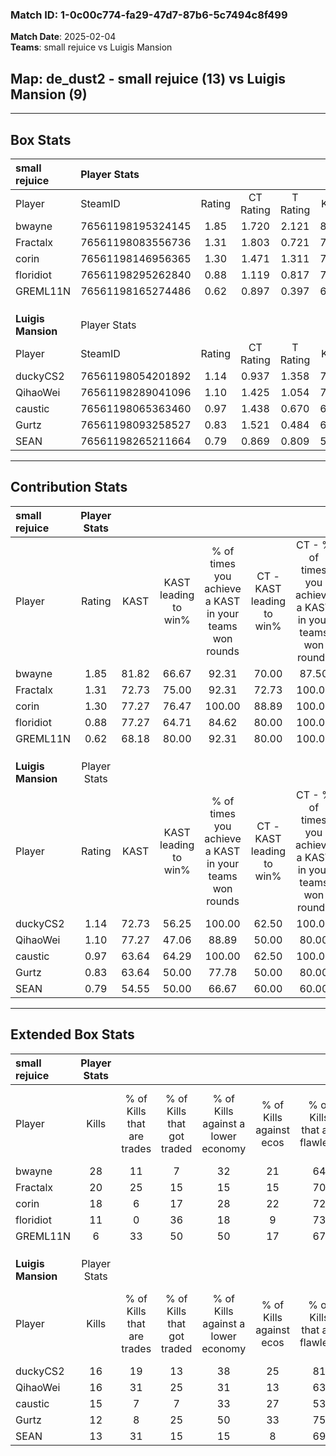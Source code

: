 ### Match ID: 1-0c00c774-fa29-47d7-87b6-5c7494c8f499  
**Match Date**: 2025-02-04  
**Teams**: small rejuice vs Luigis Mansion  

## **Map**: de_dust2 - small rejuice (13) vs Luigis Mansion (9)  
---  

## Box Stats  

| **small rejuice**  | Player Stats      |        |           |          |       |       |       |         |        |      |     |
| :- | :- | :-: | :-: | :-: | :-: | :-: | :-: | :-: | :-: | :-: | :-: |
| Player             | SteamID           | Rating | CT Rating | T Rating | KAST  |  ADR  | Kills | Assists | Deaths | K/D  | HS% |
| bwayne             | 76561198195324145 |  1.85  |   1.720   |  2.121   | 81.82 | 130.1 |  28   |    4    |   14   | 2.00 | 60  |
| Fractalx           | 76561198083556736 |  1.31  |   1.803   |  0.721   | 72.73 | 70.3  |  20   |    5    |   13   | 1.54 | 45  |
| corin              | 76561198146956365 |  1.30  |   1.471   |  1.311   | 77.27 | 87.7  |  18   |    6    |   14   | 1.29 | 27  |
| floridiot          | 76561198295262840 |  0.88  |   1.119   |  0.817   | 77.27 | 65.6  |  11   |    6    |   17   | 0.65 | 90  |
| GREML11N           | 76561198165274486 |  0.62  |   0.897   |  0.397   | 68.18 | 44.5  |   6   |    5    |   14   | 0.43 | 66  |
|                    |                   |        |           |          |       |       |       |         |        |      |     |
|                    |                   |        |           |          |       |       |       |         |        |      |     |
|                    |                   |        |           |          |       |       |       |         |        |      |     |
| **Luigis Mansion** | Player Stats      |        |           |          |       |       |       |         |        |      |     |
| Player             | SteamID           | Rating | CT Rating | T Rating | KAST  |  ADR  | Kills | Assists | Deaths | K/D  | HS% |
| duckyCS2           | 76561198054201892 |  1.14  |   0.937   |  1.358   | 72.73 | 88.1  |  16   |    6    |   16   | 1.00 | 62  |
| QihaoWei           | 76561198289041096 |  1.10  |   1.425   |  1.054   | 77.27 | 67.8  |  16   |    4    |   16   | 1.00 | 31  |
| caustic            | 76561198065363460 |  0.97  |   1.438   |  0.670   | 63.64 | 70.7  |  15   |    9    |   17   | 0.88 | 80  |
| Gurtz              | 76561198093258527 |  0.83  |   1.521   |  0.484   | 63.64 | 78.2  |  12   |    5    |   18   | 0.67 | 66  |
| SEAN               | 76561198265211664 |  0.79  |   0.869   |  0.809   | 54.55 | 58.5  |  13   |    4    |   16   | 0.81 | 38  |
---  

## Contribution Stats  

| **small rejuice**  | Player Stats |       |                      |                                                        |                           |                                                             |                          |                                                            |
| :- | :-: | :-: | :-: | :-: | :-: | :-: | :-: | :-: |
| Player             |    Rating    | KAST  | KAST leading to win% | % of times you achieve a KAST in your teams won rounds | CT - KAST leading to win% | CT - % of times you achieve a KAST in your teams won rounds | T - KAST leading to win% | T - % of times you achieve a KAST in your teams won rounds |
| bwayne             |     1.85     | 81.82 |        66.67         |                         92.31                          |           70.00           |                            87.50                            |          62.50           |                           100.00                           |
| Fractalx           |     1.31     | 72.73 |        75.00         |                         92.31                          |           72.73           |                           100.00                            |          80.00           |                           80.00                            |
| corin              |     1.30     | 77.27 |        76.47         |                         100.00                         |           88.89           |                           100.00                            |          62.50           |                           100.00                           |
| floridiot          |     0.88     | 77.27 |        64.71         |                         84.62                          |           80.00           |                           100.00                            |          42.86           |                           60.00                            |
| GREML11N           |     0.62     | 68.18 |        80.00         |                         92.31                          |           80.00           |                           100.00                            |          80.00           |                           80.00                            |
|                    |              |       |                      |                                                        |                           |                                                             |                          |                                                            |
|                    |              |       |                      |                                                        |                           |                                                             |                          |                                                            |
|                    |              |       |                      |                                                        |                           |                                                             |                          |                                                            |
| **Luigis Mansion** | Player Stats |       |                      |                                                        |                           |                                                             |                          |                                                            |
| Player             |    Rating    | KAST  | KAST leading to win% | % of times you achieve a KAST in your teams won rounds | CT - KAST leading to win% | CT - % of times you achieve a KAST in your teams won rounds | T - KAST leading to win% | T - % of times you achieve a KAST in your teams won rounds |
| duckyCS2           |     1.14     | 72.73 |        56.25         |                         100.00                         |           62.50           |                           100.00                            |          50.00           |                           100.00                           |
| QihaoWei           |     1.10     | 77.27 |        47.06         |                         88.89                          |           50.00           |                            80.00                            |          44.44           |                           100.00                           |
| caustic            |     0.97     | 63.64 |        64.29         |                         100.00                         |           62.50           |                           100.00                            |          66.67           |                           100.00                           |
| Gurtz              |     0.83     | 63.64 |        50.00         |                         77.78                          |           50.00           |                            80.00                            |          50.00           |                           75.00                            |
| SEAN               |     0.79     | 54.55 |        50.00         |                         66.67                          |           60.00           |                            60.00                            |          42.86           |                           75.00                            |
---  

## Extended Box Stats  

| **small rejuice**  | Player Stats |                            |                            |                                    |                         |                              |                                 |        |                             |                                     |                          |                               |                            |
| :- | :-: | :-: | :-: | :-: | :-: | :-: | :-: | :-: | :-: | :-: | :-: | :-: | :-: |
| Player             |    Kills     | % of Kills that are trades | % of Kills that got traded | % of Kills against a lower economy | % of Kills against ecos | % of Kills that are flawless | % of Kills that are close duels | Deaths | % of Deaths that get traded | % of Deaths against a lower economy | % of Deaths against ecos | % of Deaths that are flawless | % of Deaths that are close |
| bwayne             |      28      |             11             |             7              |                 32                 |           21            |              64              |                7                |   14   |             14              |                 14                  |            7             |              50               |             0              |
| Fractalx           |      20      |             25             |             15             |                 15                 |           15            |              70              |               10                |   13   |              0              |                  8                  |            0             |              62               |             0              |
| corin              |      18      |             6              |             17             |                 28                 |           22            |              72              |                0                |   14   |             29              |                 14                  |            7             |              79               |             7              |
| floridiot          |      11      |             0              |             36             |                 18                 |            9            |              73              |                0                |   17   |             24              |                 18                  |            6             |              76               |             0              |
| GREML11N           |      6       |             33             |             50             |                 50                 |           17            |              67              |               17                |   14   |             14              |                 21                  |            14            |              71               |             0              |
|                    |              |                            |                            |                                    |                         |                              |                                 |        |                             |                                     |                          |                               |                            |
|                    |              |                            |                            |                                    |                         |                              |                                 |        |                             |                                     |                          |                               |                            |
|                    |              |                            |                            |                                    |                         |                              |                                 |        |                             |                                     |                          |                               |                            |
| **Luigis Mansion** | Player Stats |                            |                            |                                    |                         |                              |                                 |        |                             |                                     |                          |                               |                            |
| Player             |    Kills     | % of Kills that are trades | % of Kills that got traded | % of Kills against a lower economy | % of Kills against ecos | % of Kills that are flawless | % of Kills that are close duels | Deaths | % of Deaths that get traded | % of Deaths against a lower economy | % of Deaths against ecos | % of Deaths that are flawless | % of Deaths that are close |
| duckyCS2           |      16      |             19             |             13             |                 38                 |           25            |              81              |                0                |   16   |              6              |                 19                  |            13            |              63               |             0              |
| QihaoWei           |      16      |             31             |             25             |                 31                 |           13            |              63              |                0                |   16   |             31              |                 19                  |            13            |              81               |             0              |
| caustic            |      15      |             7              |             7              |                 33                 |           27            |              53              |                0                |   17   |             12              |                 29                  |            18            |              53               |             0              |
| Gurtz              |      12      |             8              |             25             |                 50                 |           33            |              75              |                8                |   18   |             28              |                 33                  |            22            |              67               |             17             |
| SEAN               |      13      |             31             |             15             |                 15                 |            8            |              69              |                0                |   16   |             13              |                 25                  |            19            |              81               |             13             |
